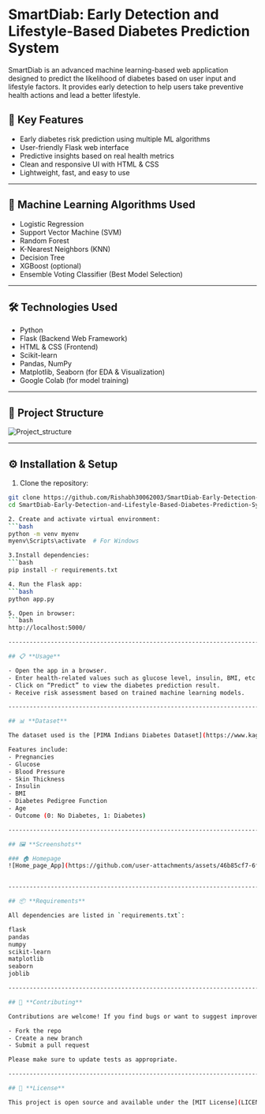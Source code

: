 # SmartDiab: Early Detection and Lifestyle-Based Diabetes Prediction System

SmartDiab is an advanced machine learning-based web application designed to predict the likelihood of diabetes based on user input and lifestyle factors. It provides early detection to help users take preventive health actions and lead a better lifestyle.

## 🚀 Key Features
- Early diabetes risk prediction using multiple ML algorithms
- User-friendly Flask web interface
- Predictive insights based on real health metrics
- Clean and responsive UI with HTML & CSS
- Lightweight, fast, and easy to use

-------------------------------------------------------------------------------------------------------------

## 🤖 Machine Learning Algorithms Used
- Logistic Regression
- Support Vector Machine (SVM)
- Random Forest
- K-Nearest Neighbors (KNN)
- Decision Tree
- XGBoost (optional)
- Ensemble Voting Classifier (Best Model Selection)

-------------------------------------------------------------------------------------------------------------

## 🛠️ Technologies Used
- Python
- Flask (Backend Web Framework)
- HTML & CSS (Frontend)
- Scikit-learn
- Pandas, NumPy
- Matplotlib, Seaborn (for EDA & Visualization)
- Google Colab (for model training)

-------------------------------------------------------------------------------------------------------------

## 🧾 Project Structure

![Project_structure](https://github.com/user-attachments/assets/a4608ece-1076-48e0-a128-72493160b2e0)

-------------------------------------------------------------------------------------------------------------

## ⚙️ Installation & Setup

1. Clone the repository:
```bash
git clone https://github.com/Rishabh30062003/SmartDiab-Early-Detection-and-Lifestyle-Based-Diabetes-Prediction-System.git
cd SmartDiab-Early-Detection-and-Lifestyle-Based-Diabetes-Prediction-System

2. Create and activate virtual environment:
```bash
python -m venv myenv
myenv\Scripts\activate  # For Windows

3.Install dependencies:
```bash
pip install -r requirements.txt

4. Run the Flask app:
```bash
python app.py

5. Open in browser:
```bash
http://localhost:5000/

-------------------------------------------------------------------------------------------------------------

## 📋 **Usage**

- Open the app in a browser.
- Enter health-related values such as glucose level, insulin, BMI, etc.
- Click on “Predict” to view the diabetes prediction result.
- Receive risk assessment based on trained machine learning models.

-------------------------------------------------------------------------------------------------------------

## 📊 **Dataset**

The dataset used is the [PIMA Indians Diabetes Dataset](https://www.kaggle.com/datasets/uciml/pima-indians-diabetes-database), which includes multiple health parameters to identify the risk of diabetes in patients.

Features include:
- Pregnancies
- Glucose
- Blood Pressure
- Skin Thickness
- Insulin
- BMI
- Diabetes Pedigree Function
- Age
- Outcome (0: No Diabetes, 1: Diabetes)

-------------------------------------------------------------------------------------------------------------

## 🖼️ **Screenshots**

### 🏠 Homepage
![Home_page_App](https://github.com/user-attachments/assets/46b85cf7-6f05-4825-852c-120faeffc23b)


-------------------------------------------------------------------------------------------------------------

## 📦 **Requirements**

All dependencies are listed in `requirements.txt`:

flask
pandas
numpy
scikit-learn
matplotlib
seaborn
joblib

----------------------------------------------------------------------------------------------------------

## 🤝 **Contributing**

Contributions are welcome! If you find bugs or want to suggest improvements:

- Fork the repo
- Create a new branch
- Submit a pull request

Please make sure to update tests as appropriate.

---------------------------------------------------------------------------------------------------------

## 📄 **License**

This project is open source and available under the [MIT License](LICENSE).



